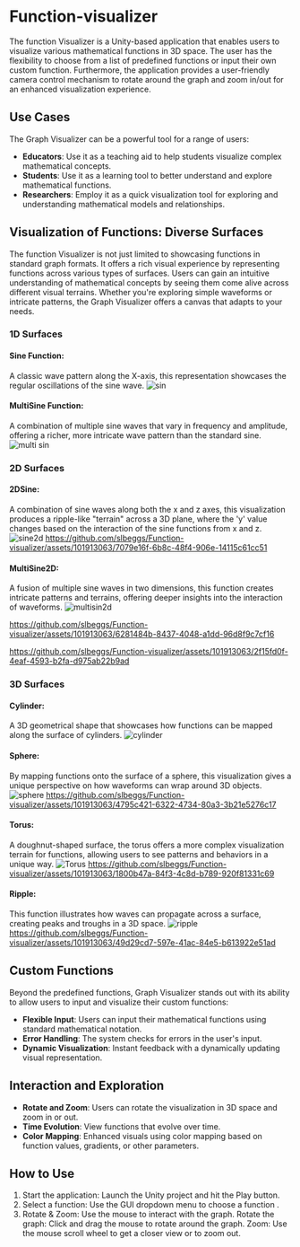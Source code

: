 # Function-visualizer
The function Visualizer is a Unity-based application that enables users to visualize various mathematical functions in 3D space. The user has the flexibility to choose from a list of predefined functions or input their own custom function. Furthermore, the application provides a user-friendly camera control mechanism to rotate around the graph and zoom in/out for an enhanced visualization experience.

## Use Cases
The Graph Visualizer can be a powerful tool for a range of users:

- **Educators**: Use it as a teaching aid to help students visualize complex mathematical concepts.
- **Students**: Use it as a learning tool to better understand and explore mathematical functions.
- **Researchers**: Employ it as a quick visualization tool for exploring and understanding mathematical models and relationships.

## Visualization of Functions: Diverse Surfaces
The function Visualizer is not just limited to showcasing functions in standard graph formats. It offers a rich visual experience by representing functions across various types of surfaces. Users can gain an intuitive understanding of mathematical concepts by seeing them come alive across different visual terrains. Whether you're exploring simple waveforms or intricate patterns, the Graph Visualizer offers a canvas that adapts to your needs.

### 1D Surfaces

#### Sine Function:
A classic wave pattern along the X-axis, this representation showcases the regular oscillations of the sine wave.
![sin](https://github.com/slbeggs/Function-visualizer/assets/101913063/1614326b-5f5a-4488-9fff-2bbd0ec510b1)

#### MultiSine Function:
A combination of multiple sine waves that vary in frequency and amplitude, offering a richer, more intricate wave pattern than the standard sine.
![multi sin](https://github.com/slbeggs/Function-visualizer/assets/101913063/22ea6e01-af2d-49b8-8f2a-f64cae259229)

### 2D Surfaces

#### 2DSine:
A combination of sine waves along both the x and z axes, this visualization produces a ripple-like "terrain" across a 3D plane, where the 'y' value changes based on the interaction of the sine functions from x and z.
![sine2d](https://github.com/slbeggs/Function-visualizer/assets/101913063/2822deac-e88d-422c-9747-ed57455694b1)
https://github.com/slbeggs/Function-visualizer/assets/101913063/7079e16f-6b8c-48f4-906e-14115c61cc51
#### MultiSine2D:
A fusion of multiple sine waves in two dimensions, this function creates intricate patterns and terrains, offering deeper insights into the interaction of waveforms.
![multisin2d](https://github.com/slbeggs/Function-visualizer/assets/101913063/ee8908be-6757-409c-bd62-fb5c52d8aaae)

https://github.com/slbeggs/Function-visualizer/assets/101913063/6281484b-8437-4048-a1dd-96d8f9c7cf16

https://github.com/slbeggs/Function-visualizer/assets/101913063/2f15fd0f-4eaf-4593-b2fa-d975ab22b9ad

### 3D Surfaces

#### Cylinder:
A 3D geometrical shape that showcases how functions can be mapped along the surface of cylinders.
![cylinder](https://github.com/slbeggs/Function-visualizer/assets/101913063/cc87a04e-fd12-4103-9fa1-b70072d4f06d)

#### Sphere:
By mapping functions onto the surface of a sphere, this visualization gives a unique perspective on how waveforms can wrap around 3D objects.
![sphere](https://github.com/slbeggs/Function-visualizer/assets/101913063/f289e778-44af-45c1-af33-c25ca95c8e77)
https://github.com/slbeggs/Function-visualizer/assets/101913063/4795c421-6322-4734-80a3-3b21e5276c17
#### Torus:
A doughnut-shaped surface, the torus offers a more complex visualization terrain for functions, allowing users to see patterns and behaviors in a unique way.
![Torus](https://github.com/slbeggs/Function-visualizer/assets/101913063/daa72dd9-fe09-4a31-b705-616a9c23c230)
https://github.com/slbeggs/Function-visualizer/assets/101913063/1800b47a-84f3-4c8d-b789-920f81331c69
#### Ripple:
This function illustrates how waves can propagate across a surface, creating peaks and troughs in a 3D space.
![ripple](https://github.com/slbeggs/Function-visualizer/assets/101913063/590fe927-9ff3-4ae9-b875-58ec09af7e64)
https://github.com/slbeggs/Function-visualizer/assets/101913063/49d29cd7-597e-41ac-84e5-b613922e51ad
## Custom Functions

Beyond the predefined functions, Graph Visualizer stands out with its ability to allow users to input and visualize their custom functions:

- **Flexible Input**: Users can input their mathematical functions using standard mathematical notation.
- **Error Handling**: The system checks for errors in the user's input.
- **Dynamic Visualization**: Instant feedback with a dynamically updating visual representation.

## Interaction and Exploration

- **Rotate and Zoom**: Users can rotate the visualization in 3D space and zoom in or out.
- **Time Evolution**: View functions that evolve over time.
- **Color Mapping**: Enhanced visuals using color mapping based on function values, gradients, or other parameters.

## How to Use
1. Start the application: Launch the Unity project and hit the Play button.
2. Select a function: Use the GUI dropdown menu to choose a function .
3. Rotate & Zoom: Use the mouse to interact with the graph.
Rotate the graph: Click and drag the mouse to rotate around the graph.
Zoom: Use the mouse scroll wheel to get a closer view or to zoom out.
